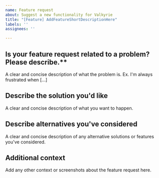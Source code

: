 ```yaml
---
name: Feature request
about: Suggest a new functionality for Valkyrie
title: "[Feature] AddFeatureShortDescriptionHere"
labels: ''
assignees: ''

---
```


<!--
  Thank you for proposing a new feature! To streamline our all efforts, please
  first read this short paragraph. If you can check all the boxes below, go for
  it and propose the feature!

  - [ ] I will update AddFeatureShortDescriptionHere in the issue title to contain a useful short description for the feature (this makes the list look much cleaner ;)
  - [ ] I have searched the documentation to make sure I did not overlook it.
  - [ ] Valkyrie's current features cannot be used to approximate this behaviour.
  - [ ] I have searched all issues (open and closed) to see if someone else
        wants something similar to which I could propose modifications (two
        features in one are easier and faster for us to implement).
-->

## Is your feature request related to a problem? Please describe.**
A clear and concise description of what the problem is. Ex. I'm always frustrated when [...]

## Describe the solution you'd like
A clear and concise description of what you want to happen.

## Describe alternatives you've considered
A clear and concise description of any alternative solutions or features you've considered.

## Additional context
Add any other context or screenshots about the feature request here.
